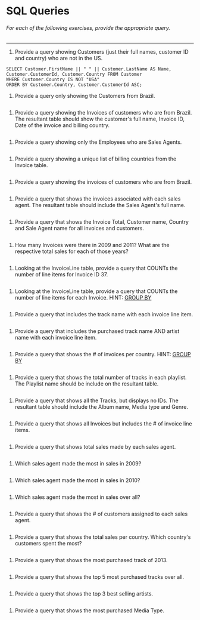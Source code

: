 # SQL Queries  

###### For each of the following exercises, provide the appropriate query.
***
1. Provide a query showing Customers (just their full names, customer ID and country) who are not in the US.  
```
SELECT Customer.FirstName || " " || Customer.LastName AS Name, Customer.CustomerId, Customer.Country FROM Customer
WHERE Customer.Country IS NOT "USA"
ORDER BY Customer.Country, Customer.CustomerId ASC;
```

1. Provide a query only showing the Customers from Brazil. <!-- Tested with Customer.Country first  -->
```

```

1. Provide a query showing the Invoices of customers who are from Brazil. The resultant table should show the customer's full name, Invoice ID, Date of the invoice and billing country.  
``` 

```

1. Provide a query showing only the Employees who are Sales Agents.  
```

```

1. Provide a query showing a unique list of billing countries from the Invoice table.  
```

```

1. Provide a query showing the invoices of customers who are from Brazil.  
```

```

1. Provide a query that shows the invoices associated with each sales agent. The resultant table should include the Sales Agent's full name.  
```

```

1. Provide a query that shows the Invoice Total, Customer name, Country and Sale Agent name for all invoices and customers.  
```

```

1. How many Invoices were there in 2009 and 2011? What are the respective total sales for each of those years?  
```

```

1. Looking at the InvoiceLine table, provide a query that COUNTs the number of line items for Invoice ID 37.  
```

```

1. Looking at the InvoiceLine table, provide a query that COUNTs the number of line items for each Invoice. HINT: [GROUP BY](http://www.sqlite.org/lang_select.html#resultset)  
``` 

```

1. Provide a query that includes the track name with each invoice line item.  
```

```

1. Provide a query that includes the purchased track name AND artist name with each invoice line item.  
```

```

1. Provide a query that shows the # of invoices per country. HINT: [GROUP BY](http://www.sqlite.org/lang_select.html#resultset)  
```

```

1. Provide a query that shows the total number of tracks in each playlist. The Playlist name should be include on the resultant table.  
```

```

1. Provide a query that shows all the Tracks, but displays no IDs. The resultant table should include the Album name, Media type and Genre.  
```

```

1. Provide a query that shows all Invoices but includes the # of invoice line items.  
```

```

1. Provide a query that shows total sales made by each sales agent.  
```

```

1. Which sales agent made the most in sales in 2009?  
```

```

1. Which sales agent made the most in sales in 2010?  
```

```

1. Which sales agent made the most in sales over all?  
```

```

1. Provide a query that shows the # of customers assigned to each sales agent.  
```

```

1. Provide a query that shows the total sales per country. Which country's customers spent the most?  
```

```

1. Provide a query that shows the most purchased track of 2013.  
```

```

1. Provide a query that shows the top 5 most purchased tracks over all.  
```

```

1. Provide a query that shows the top 3 best selling artists.  
```

```

1. Provide a query that shows the most purchased Media Type.  


